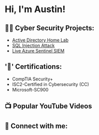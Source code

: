<h1>Hi, I'm Austin!

<h2>👨‍💻 Cyber Security Projects:</h2>

 - [Active Directory Home Lab](https://github.com/amolinaro23/ActiveDirectoryLab/blob/main/README.md)
 - [SQL Injection Attack](https://github.com/amolinaro23/SQL-Injection-Attack)
 - [Live Azure Sentinel SIEM](https://github.com/amolinaro23/Azure-Sentinel-SIEM-/blob/main/README.md)
   
<h2>'📃' Certifications:</h2>

- CompTIA Security+
- ISC2-Certified in Cybersecurity (CC)
- Microsoft-SC900


<h2>📺 Popular YouTube Videos</h2>




<h2> 🤳 Connect with me:</h2>

[linkedin]: https://www.linkedin.com/in/austinrmolinaro

<!--

Here are some ideas to get you started:

- 🔭 I’m currently working on ...
- 🌱 I’m currently learning ...
- 👯 I’m looking to collaborate on ...
- 🤔 I’m looking for help with ...
- 💬 Ask me about ...
- 📫 How to reach me: ...
- 😄 Pronouns: ...
- ⚡ Fun fact: ...
-->
